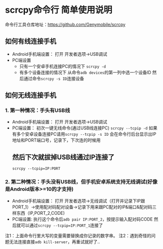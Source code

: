 
# scrcpy命令行 简单使用说明
命令行工具仓库地址：https://github.com/Genymobile/scrcpy
## 如何有线连接手机
 - Android手机端设置：
   打开 开发者选项->USB调试
 - PC端设置
   - 只有一个安卓手机连接PC的情况下
    `scrcpy -d`
   - 有多个设备连接的情况下
     从命令`adb devices`的第一列中选一个设备ID
     然后通过命令`scrcpy -s ID`连接设备
   
## 如何无线连接手机
### 1. 第一种情况：手头有USB线
 - Android手机端设置：
   打开 开发者选项->USB调试
 - PC端设置：
   初次一键无线命令(通过USB线连接PC)
   `scrcpy --tcpip -d` 如果有多个安卓设备连接PC请用`scrcpy --tcpip -s ID`
   会在命令行后台显示出IP地址和PORT端口号，记录下，下次连的时候用
   ## 然后下次就拔掉USB线通过IP连接了
   `scrcpy --tcpip=IP:PORT`
### 2. 第二种情况：手头没有USB线，但手机安卓系统支持无线调试(好像是Android版本>=10的才支持)
 - Android手机端设置：
   打开 开发者选项->无线调试（打开并记录下IP跟PORT_1）->使用配对码配对设备->记录下用来跟PC配对的IP&端口&配对码三样东西（IP,PORT_2,CODE)
 - PC端设置:
   执行这个命令后`adb pair IP:PORT_2`，按提示输入配对码CODE
   然后就可以通过`scrcpy --tcpip=IP:PORT_1`连接了
   
注1：上面命令行里大写的变量需要替换成你记录的数字串。
注2：遇到奇怪的问题无法连接直接`adb kill-server`，再重试就好了..

